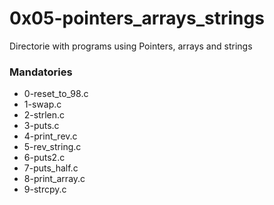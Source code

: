 # 0x05-pointers_arrays_strings
Directorie with programs using Pointers, arrays and strings
### Mandatories
* 0-reset_to_98.c
* 1-swap.c
* 2-strlen.c
* 3-puts.c
* 4-print_rev.c
* 5-rev_string.c
* 6-puts2.c
* 7-puts_half.c
* 8-print_array.c
* 9-strcpy.c